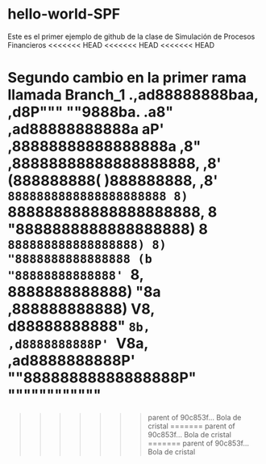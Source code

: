 # hello-world-SPF
Este es el primer ejemplo de github de la clase de Simulación de Procesos Financieros
<<<<<<< HEAD
<<<<<<< HEAD
<<<<<<< HEAD

Segundo cambio en la primer rama llamada Branch_1
            .,ad88888888baa,
        ,d8P"""        ""9888ba.
     .a8"          ,ad88888888888a
    aP'          ,88888888888888888a
  ,8"           ,88888888888888888888,
 ,8'            (888888888( )888888888,
,8'             `8888888888888888888888
8)               `888888888888888888888,
8                  "8888888888888888888)
8                   `888888888888888888)
8)                    "8888888888888888
(b                     "88888888888888'
`8,                     8888888888888)
 "8a                   ,888888888888)
   V8,                 d88888888888"
    `8b,             ,d8888888888P'
      `V8a,       ,ad8888888888P' 
         ""88888888888888888P"    
              """"""""""""
=======
>>>>>>> parent of 90c853f... Bola de cristal
=======
>>>>>>> parent of 90c853f... Bola de cristal
=======
>>>>>>> parent of 90c853f... Bola de cristal
